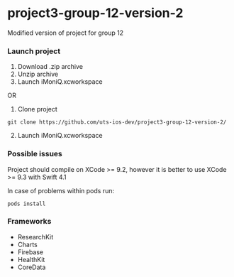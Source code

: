 # project3-group-12-version-2
Modified version of project for group 12

### Launch project
1. Download .zip archive
2. Unzip archive
2. Launch iMoniQ.xcworkspace

OR

1. Clone project

```git clone https://github.com/uts-ios-dev/project3-group-12-version-2/```

2. Launch iMoniQ.xcworkspace

### Possible issues
Project should compile on XCode >= 9.2, however it is better to use XCode >= 9.3 with Swift 4.1

In case of problems within pods run:

```pods install```

### Frameworks
* ResearchKit
* Charts
* Firebase
* HealthKit
* CoreData
